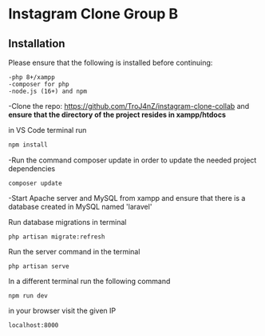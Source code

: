 
# Instagram Clone Group B
    





## Installation

Please ensure that the following is installed before continuing: 

```
-php 8+/xampp
-composer for php
-node.js (16+) and npm
```
 
-Clone the repo: https://github.com/TroJ4nZ/instagram-clone-collab and **ensure that the directory of the project resides in xampp/htdocs**

in VS Code terminal run
```bash
npm install
```

-Run the command composer update in order to update the needed project dependencies
```
composer update
```
-Start Apache server and MySQL from xampp and ensure that there is a database created in MySQL named 'laravel'

Run database migrations in terminal
```
php artisan migrate:refresh
```
Run the server command in the terminal
```
php artisan serve
```
In a different terminal run the following command
```
npm run dev
```

in your browser visit the given IP
```
localhost:8000
```
